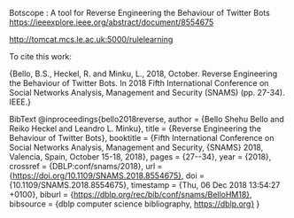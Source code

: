 Botscope : A tool for Reverse Engineering the Behaviour of Twitter Bots
https://ieeexplore.ieee.org/abstract/document/8554675

http://tomcat.mcs.le.ac.uk:5000/rulelearning

To cite this work:


{Bello, B.S., Heckel, R. and Minku, L., 2018, October. Reverse Engineering the Behaviour of Twitter Bots. In 2018 Fifth International Conference on Social Networks Analysis, Management and Security (SNAMS) (pp. 27-34). IEEE.}

BibText
@inproceedings{bello2018reverse,
  author    = {Bello Shehu Bello and
               Reiko Heckel and
               Leandro L. Minku},
  title     = {Reverse Engineering the Behaviour of Twitter Bots},
  booktitle = {Fifth International Conference on Social Networks Analysis, Management
               and Security, {SNAMS} 2018, Valencia, Spain, October 15-18, 2018},
  pages     = {27--34},
  year      = {2018},
  crossref  = {DBLP:conf/snams/2018},
  url       = {https://doi.org/10.1109/SNAMS.2018.8554675},
  doi       = {10.1109/SNAMS.2018.8554675},
  timestamp = {Thu, 06 Dec 2018 13:54:27 +0100},
  biburl    = {https://dblp.org/rec/bib/conf/snams/BelloHM18},
  bibsource = {dblp computer science bibliography, https://dblp.org}
}
